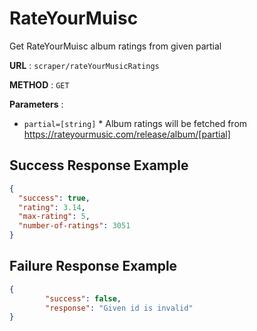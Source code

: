 # RateYourMuisc
Get RateYourMuisc album ratings from given partial

**URL** : `scraper/rateYourMusicRatings`

**METHOD** : `GET`

**Parameters** :
* `partial=[string]`
        * Album ratings will be fetched from https://rateyourmusic.com/release/album/[partial]

## Success Response Example
```json
{
  "success": true,
  "rating": 3.14,
  "max-rating": 5,
  "number-of-ratings": 3051
}
```

## Failure Response Example
```json
{
        "success": false,
        "response": "Given id is invalid"
}
```
